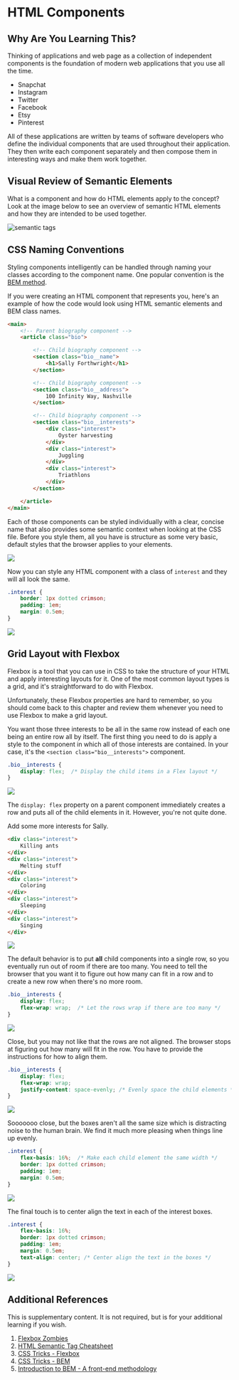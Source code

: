 # HTML Components

## Why Are You Learning This?

Thinking of applications and web page as a collection of independent components is the foundation of modern web applications that you use all the time.

* Snapchat
* Instagram
* Twitter
* Facebook
* Etsy
* Pinterest

All of these applications are written by teams of software developers who define the individual components that are used throughout their application. They then write each component separately and then compose them in interesting ways and make them work together.

## Visual Review of Semantic Elements

What is a component and how do HTML elements apply to the concept? Look at the image below to see an overview of semantic HTML elements and how they are intended to be used together.

![semantic tags](./images/html-semantic-tags.png)

## CSS Naming Conventions

Styling components intelligently can be handled through naming your classes according to the component name. One popular convention is the [BEM method](http://getbem.com/introduction/).

If you were creating an HTML component that represents you, here's an example of how the code would look using HTML semantic elements and BEM class names.

```html
<main>
    <!-- Parent biography component -->
    <article class="bio">

        <!-- Child biography component -->
        <section class="bio__name">
            <h1>Sally Forthwright</h1>
        </section>

        <!-- Child biography component -->
        <section class="bio__address">
            100 Infinity Way, Nashville
        </section>

        <!-- Child biography component -->
        <section class="bio__interests">
            <div class="interest">
                Oyster harvesting
            </div>
            <div class="interest">
                Juggling
            </div>
            <div class="interest">
                Triathlons
            </div>
        </section>

    </article>
</main>
```

Each of those components can be styled individually with a clear, concise name that also provides some semantic context when looking at the CSS file. Before you style them, all you have is structure as some very basic, default styles that the browser applies to your elements.

![](./images/sally-html-only.png)

Now you can style any HTML component with a class of `interest` and they will all look the same.

```css
.interest {
    border: 1px dotted crimson;
    padding: 1em;
    margin: 0.5em;
}
```

![](./images/sally-initial-css.png)

## Grid Layout with Flexbox

Flexbox is a tool that you can use in CSS to take the structure of your HTML and apply interesting layouts for it. One of the most common layout types is a grid, and it's straightforward to do with Flexbox.

Unfortunately, these Flexbox properties are hard to remember, so you should come back to this chapter and review them whenever you need to use Flexbox to make a grid layout.

You want those three interests to be all in the same row instead of each one being an entire row all by itself. The first thing you need to do is apply a style to the component in which all of those interests are contained. In your case, it's the `<section class="bio__interests">` component.

```css
.bio__interests {
    display: flex;  /* Display the child items in a Flex layout */
}
```

![](./images/sally-initial-grid.png)

The `display: flex` property on a parent component immediately creates a row and puts all of the child elements in it. However, you're not quite done.

Add some more interests for Sally.

```html
<div class="interest">
    Killing ants
</div>
<div class="interest">
    Melting stuff
</div>
<div class="interest">
    Coloring
</div>
<div class="interest">
    Sleeping
</div>
<div class="interest">
    Singing
</div>
```

![](./images/sally-too-many-columns.png)

The default behavior is to put **all** child components into a single row, so you eventually run out of room if there are too many. You need to tell the browser that you want it to figure out how many can fit in a row and to create a new row when there's no more room.

```css
.bio__interests {
    display: flex;
    flex-wrap: wrap;  /* Let the rows wrap if there are too many */
}
```

![](./images/sally-basic-wrap.png)

Close, but you may not like that the rows are not aligned. The browser stops at figuring out how many will fit in the row. You have to provide the instructions for how to align them.

```css
.bio__interests {
    display: flex;
    flex-wrap: wrap;
    justify-content: space-evenly; /* Evenly space the child elements */
}
```

![](./images/sally-evenly-spaced-interests.png)


Sooooooo close, but the boxes aren't all the same size which is distracting noise to the human brain. We find it much more pleasing when things line up evenly.

```css
.interest {
    flex-basis: 16%;  /* Make each child element the same width */
    border: 1px dotted crimson;
    padding: 1em;
    margin: 0.5em;
}
```

![](./images/sally-final-grid.png)

The final touch is to center align the text in each of the interest boxes.

```css
.interest {
    flex-basis: 16%;
    border: 1px dotted crimson;
    padding: 1em;
    margin: 0.5em;
    text-align: center; /* Center align the text in the boxes */
}
```

![](./images/sally-center-aligned-text.png)

## Additional References

This is supplementary content. It is not required, but is for your additional learning if you wish.

1. [Flexbox Zombies](https://mastery.games/flexboxzombies/)
1. [HTML Semantic Tag Cheatsheet](https://learn-the-web.algonquindesign.ca/topics/html-semantics-cheat-sheet/)
1. [CSS Tricks - Flexbox](https://css-tricks.com/snippets/css/a-guide-to-flexbox/)
1. [CSS Tricks - BEM](https://css-tricks.com/bem-101/)
1. [Introduction to BEM - A front-end methodology](https://www.youtube.com/watch?v=IO-4Z32O--c)
